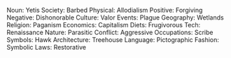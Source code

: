 Noun: Yetis
Society: Barbed
Physical: Allodialism
Positive: Forgiving
Negative: Dishonorable
Culture: Valor
Events: Plague
Geography: Wetlands
Religion: Paganism
Economics: Capitalism
Diets: Frugivorous
Tech: Renaissance
Nature: Parasitic
Conflict: Aggressive
Occupations: Scribe
Symbols: Hawk
Architecture: Treehouse
Language: Pictographic
Fashion: Symbolic
Laws: Restorative